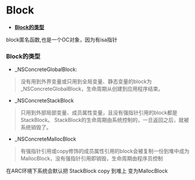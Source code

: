 # Block
* **[Block的类型](#block的类型)**

block匿名函数,也是一个OC对象，因为有isa指针

### Block的类型
* _NSConcreteGlobalBlock: 
	
> 没有用到外界变量或只用到全局变量、静态变量的block为_NSConcreteGlobalBlock，生命周期从创建到应用程序结束。

* _NSConcreteStackBlock

> 只用到外部局部变量、成员属性变量，且没有强指针引用的block都是StackBlock。
StackBlock的生命周期由系统控制的，一旦返回之后，就被系统销毁了。

* _NSConcreteMallocBlock

> 有强指针引用或copy修饰的成员属性引用的block会被复制一份到堆中成为MallocBlock，没有强指针引用即销毁，生命周期由程序员控制

在ARC环境下系统会默认把 StackBlock copy 到堆上 变为MallocBlock